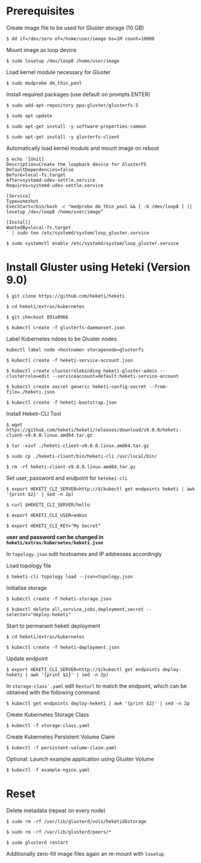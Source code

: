 # Prerequisites
Create image file to be used for Gluster storage (10 GB)

``$ dd if=/dev/zero of=/home/user/image bs=1M count=10000``

Mount image as loop device

``$ sudo losetup /dev/loop8 /home/user/image``

Load kernel module necessary for Gluster

``$ sudo modprobe dm_thin_pool``

Install required packages (use default on prompts ENTER)

``$ sudo add-apt-repository ppa:gluster/glusterfs-5``

``$ sudo apt update``

``$ sudo apt-get install -y software-properties-common``

``$ sudo apt-get install -y glusterfs-client``


Automatically load kernel module and mount image on reboot

```
$ echo '[Unit]
Description=Create the loopback device for GlusterFS
DefaultDependencies=false
Before=local-fs.target
After=systemd-udev-settle.service
Requires=systemd-udev-settle.service

[Service]
Type=oneshot
ExecStart=/bin/bash -c "modprobe dm_thin_pool && [ -b /dev/loop8 ] || losetup /dev/loop8 /home/user/image"

[Install]
WantedBy=local-fs.target
' | sudo tee /etc/systemd/system/loop_gluster.service
```

``$ sudo systemctl enable /etc/systemd/system/loop_gluster.service``

# Install Gluster using Heteki (Version 9.0)
``$ git clone https://github.com/heketi/heketi``

``$ cd heketi/extras/kubernetes``

``$ git checkout 891a9966``

``$ kubectl create -f glusterfs-daemonset.json``

Label Kubernetes ndoes to be Gluster nodes

``kubectl label node <hostname> storagenode=glusterfs``

``$ kubectl create -f heketi-service-account.json``

``$ kubectl create clusterrolebinding heketi-gluster-admin --clusterrole=edit --serviceaccount=default:heketi-service-account``

``$ kubectl create secret generic heketi-config-secret --from-file=./heketi.json``

``$ kubectl create -f heketi-bootstrap.json``


Install Heketi-CLI Tool

``$ wget https://github.com/heketi/heketi/releases/download/v9.0.0/heketi-client-v9.0.0.linux.amd64.tar.gz``

``$ tar -xzvf ./heketi-client-v9.0.0.linux.amd64.tar.gz``

``$ sudo cp ./heketi-client/bin/heketi-cli /usr/local/bin/``

``$ rm -rf heketi-client-v9.0.0.linux.amd64.tar.gz``


Set user, password and endpoint for ``hetekei-cli``

``$ export HEKETI_CLI_SERVER=http://$(kubectl get endpoints heketi | awk '{print $2}' | sed -n 2p)``

``$ curl $HEKETI_CLI_SERVER/hello``

``$ export HEKETI_CLI_USER=admin``

``$ export HEKETI_CLI_KEY="My Secret"``

**user and password can be changed in ``heketi/extras/kubernetes/heketi.json``**

In ``topology.json`` edit hostnames and IP addresses accordingly

Load topology file

``$ heketi-cli topology load --json=topology.json``

Initialise storage

``$ kubectl create -f heketi-storage.json``

``$ kubectl delete all,service,jobs,deployment,secret --selector="deploy-heketi"``

Start to permanent heketi deployment

``$ cd heketi/extras/kubernetes``

``$ kubectl create -f heketi-deployment.json``

Update endpoint

``$ export HEKETI_CLI_SERVER=http://$(kubectl get endpoints deploy-heketi | awk '{print $2}' | sed -n 2p)``

In ``storage-class`.yaml`` edit ``Resturl`` to match the endpoint, which can be obtained with the following command

``$ kubectl get endpoints deploy-heketi | awk '{print $2}' | sed -n 2p``

Create Kubernetes Storage Class

``$ kubectl -f storage-class.yaml``

Create Kubernetes Persistent Volume Claim

``$ kubectl -f persistent-volume-claim.yaml``

Optional: Launch example application using Gluster Volume

``$ kubectl -f example-nginx.yaml``



# Reset 

Delete metadata (repeat on every node)

``$ sudo rm -rf /var/lib/glusterd/vols/heketidbstorage``

``$ sudo rm -rf /var/lib/glusterd/peers/*``

``$ sudo glusterd restart``

Additionally zero-fill image files again an re-mount with ``losetup``